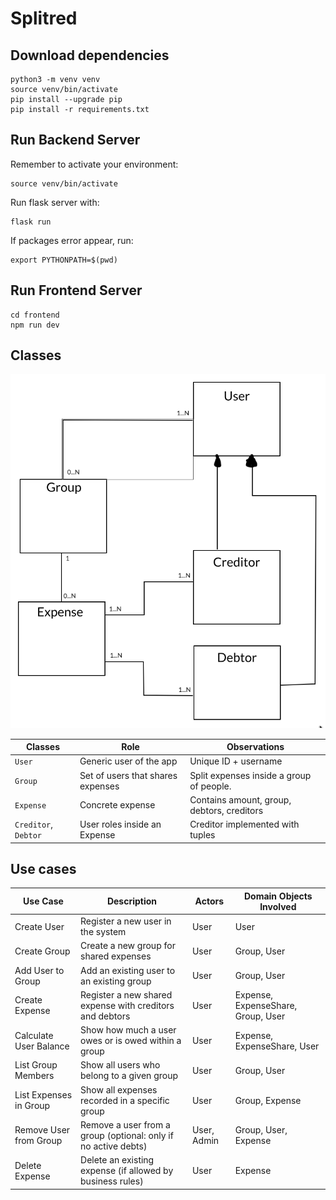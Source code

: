 # Splitred

## Download dependencies

```
python3 -m venv venv
source venv/bin/activate
pip install --upgrade pip
pip install -r requirements.txt
```

## Run Backend Server

Remember to activate your environment:
```
source venv/bin/activate
```

Run flask server with:
```
flask run
```

If packages error appear, run:

```
export PYTHONPATH=$(pwd)
```

## Run Frontend Server

```
cd frontend
npm run dev
```


## Classes

![Simple Class Diagram](simpleclassdiagram.png)

| Classes              | Role                                      | Observations                                |
| -------------------- | ----------------------------------------- | ------------------------------------------- |
| `User`               | Generic user of the app                   | Unique ID + username                        |
| `Group`              | Set of users that shares expenses         | Split expenses inside a group of people.    |
| `Expense`            | Concrete expense                          | Contains amount, group, debtors, creditors  |
| `Creditor`, `Debtor` | User roles inside an Expense              | Creditor implemented with tuples            |


## Use cases

| Use Case                     | Description                                                           | Actors            | Domain Objects Involved     |
|------------------------------|-----------------------------------------------------------------------|-------------------|-----------------------------|
| Create User                  | Register a new user in the system                                     | User              | User                        |
| Create Group                 | Create a new group for shared expenses                                | User              | Group, User                 |
| Add User to Group            | Add an existing user to an existing group                             | User              | Group, User                 |
| Create Expense               | Register a new shared expense with creditors and debtors              | User              | Expense, ExpenseShare, Group, User |
| Calculate User Balance       | Show how much a user owes or is owed within a group                   | User              | Expense, ExpenseShare, User |
| List Group Members           | Show all users who belong to a given group                            | User              | Group, User                 |
| List Expenses in Group       | Show all expenses recorded in a specific group                        | User              | Group, Expense              |
| Remove User from Group       | Remove a user from a group (optional: only if no active debts)        | User, Admin       | Group, User, Expense        |
| Delete Expense               | Delete an existing expense (if allowed by business rules)             | User              | Expense                     |
